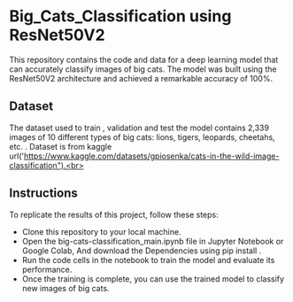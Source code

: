 # Big_Cats_Classification using ResNet50V2

This repository contains the code and data for a deep learning model that can accurately classify images of big cats. The model was built using the ResNet50V2 architecture and achieved a remarkable accuracy of 100%.

## Dataset 
The dataset used to train , validation and test the model contains 2,339 images of 10 different types of big cats: lions, tigers, leopards, cheetahs, etc. . Dataset is from kaggle url('https://www.kaggle.com/datasets/gpiosenka/cats-in-the-wild-image-classification").<br>

## Instructions
To replicate the results of this project, follow these steps:

 - Clone this repository to your local machine.
 - Open the big-cats-classification_main.ipynb file in Jupyter Notebook or Google Colab, And download the Dependencies using pip install .
 - Run the code cells in the notebook to train the model and evaluate its performance.
 - Once the training is complete, you can use the trained model to classify new images of big cats.
